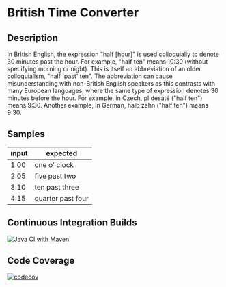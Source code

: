 # British Time Converter

## Description

In British English, the expression "half [hour]" is used colloquially to denote 30 minutes past the hour. For example, "half ten" means 10:30
(without specifying morning or night). This is itself an abbreviation of an older colloquialism, "half 'past' ten". The abbreviation can cause
misunderstanding with non-British English speakers as this contrasts with many European languages, where the same type of expression
denotes 30 minutes before the hour. For example, in Czech, pl desáté ("half ten") means 9:30. Another example, in German, halb zehn ("half
ten") means 9:30.

## Samples
|  input | expected  |
|---|---|
|1:00| one o' clock|
|2:05| five past two|
|3:10| ten past three|
|4:15| quarter past four|

## Continuous Integration Builds
![Java CI with Maven](https://github.com/karpovichsanya/british-time-converter/workflows/Java%20CI%20with%20Maven/badge.svg)

## Code Coverage

[![codecov](https://codecov.io/gh/karpovichsanya/british-time-converter/branch/master/graph/badge.svg)](https://codecov.io/gh/karpovichsanya/british-time-converter)
